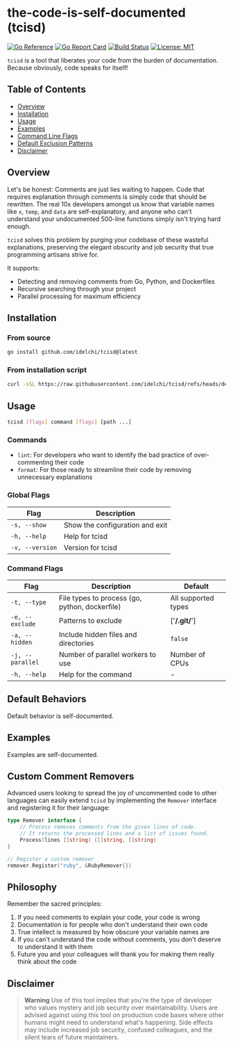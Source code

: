 # the-code-is-self-documented (tcisd)

[![Go Reference](https://pkg.go.dev/badge/github.com/idelchi/tcisd.svg)](https://pkg.go.dev/github.com/idelchi/tcisd)
[![Go Report Card](https://goreportcard.com/badge/github.com/idelchi/tcisd)](https://goreportcard.com/report/github.com/idelchi/tcisd)
[![Build Status](https://github.com/idelchi/tcisd/actions/workflows/github-actions.yml/badge.svg)](https://github.com/idelchi/tcisd/actions/workflows/github-actions.yml/badge.svg)
[![License: MIT](https://img.shields.io/badge/License-MIT-yellow.svg)](https://opensource.org/licenses/MIT)

`tcisd` is a tool that liberates your code from the burden of documentation. Because obviously, code speaks for itself!

## Table of Contents

- [Overview](#overview)
- [Installation](#installation)
- [Usage](#usage)
- [Examples](#examples)
- [Command Line Flags](#command-line-flags)
- [Default Exclusion Patterns](#default-exclusion-patterns)
- [Disclaimer](#disclaimer)

## Overview

Let's be honest: Comments are just lies waiting to happen. Code that requires explanation through comments is simply code that should be rewritten. The real 10x developers amongst us know that variable names like `x`, `temp`, and `data` are self-explanatory, and anyone who can't understand your undocumented 500-line functions simply isn't trying hard enough.

`tcisd` solves this problem by purging your codebase of these wasteful explanations, preserving the elegant obscurity and job security that true programming artisans strive for.

It supports:

- Detecting and removing comments from Go, Python, and Dockerfiles
- Recursive searching through your project
- Parallel processing for maximum efficiency

## Installation

### From source

```sh
go install github.com/idelchi/tcisd@latest
```

### From installation script

```sh
curl -sSL https://raw.githubusercontent.com/idelchi/tcisd/refs/heads/dev/install.sh | sh -s -- -d ~/.local/bin
```

## Usage

```sh
tcisd [flags] command [flags] [path ...]
```

### Commands

- `lint`: For developers who want to identify the bad practice of over-commenting their code
- `format`: For those ready to streamline their code by removing unnecessary explanations

### Global Flags

| Flag            | Description                     |
| --------------- | ------------------------------- |
| `-s, --show`    | Show the configuration and exit |
| `-h, --help`    | Help for tcisd                  |
| `-v, --version` | Version for tcisd               |

### Command Flags

| Flag             | Description                                    | Default             |
| ---------------- | ---------------------------------------------- | ------------------- |
| `-t, --type`     | File types to process (go, python, dockerfile) | All supported types |
| `-e, --exclude`  | Patterns to exclude                            | ['**/.git/**']      |
| `-a, --hidden`   | Include hidden files and directories           | `false`             |
| `-j, --parallel` | Number of parallel workers to use              | Number of CPUs      |
| `-h, --help`     | Help for the command                           | -                   |

## Default Behaviors

Default behavior is self-documented.

## Examples

Examples are self-documented.

## Custom Comment Removers

Advanced users looking to spread the joy of uncommented code to other languages can easily extend `tcisd` by implementing the `Remover` interface and registering it for their language:

```go
type Remover interface {
    // Process removes comments from the given lines of code.
    // It returns the processed lines and a list of issues found.
    Process(lines []string) ([]string, []string)
}

// Register a custom remover
remover.Register("ruby", &RubyRemover{})
```

## Philosophy

Remember the sacred principles:

1. If you need comments to explain your code, your code is wrong
2. Documentation is for people who don't understand their own code
3. True intellect is measured by how obscure your variable names are
4. If you can't understand the code without comments, you don't deserve to understand it with them
5. Future you and your colleagues will thank you for making them really think about the code

## Disclaimer

> **Warning**
> Use of this tool implies that you're the type of developer who values mystery and job security over maintainability. Users are advised against using this tool on production code bases where other humans might need to understand what's happening. Side effects may include increased job security, confused colleagues, and the silent tears of future maintainers.
